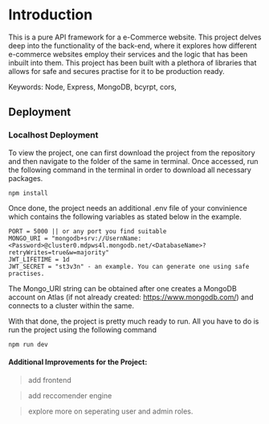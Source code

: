 
# Introduction

This is a pure API framework for a e-Commerce website. This project delves deep into the functionality of the back-end, where it explores how different e-commerce websites employ their services and the logic that has been inbuilt into them. This project has been built with a plethora of libraries that allows for safe and secures practise for it to be production ready.  

Keywords: Node, Express, MongoDB, bcyrpt, cors, 

## Deployment


### Localhost Deployment

To view the project, one can first download the project from the repository and then navigate to the folder of the same in terminal. Once accessed, run the following command in the terminal in order to download all necessary packages.

```
npm install
```
Once done, the project needs an additional .env file of your convinience which contains the following variables as stated below in the example.

```
PORT = 5000 || or any port you find suitable
MONGO_URI = "mongodb+srv://UsernName:<Password>@cluster0.mdpws4l.mongodb.net/<DatabaseName>?retryWrites=true&w=majority"
JWT_LIFETIME = 1d
JWT_SECRET = "st3v3n" - an example. You can generate one using safe practises.
```

The Mongo_URI string can be obtained after one creates a MongoDB account on Atlas (if not already created: https://www.mongodb.com/) and connects to a cluster within the same.

With that done, the project is pretty much ready to run. All you have to do is run the project using the following command 

```
npm run dev

```
<!-- ```
You can view the route documentation of the localhost deployment on your browser using the URL, https://localhost:5000  or you can test out the routes using the PostmanAPI, whatever floats your boat. Hope that it clears up! :^) -->

#### Additional Improvements for the Project: 

> add frontend 

> add reccomender engine

> explore more on seperating user and admin roles. 
